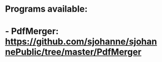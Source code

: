 # Programs available:
#         - PdfMerger: https://github.com/sjohanne/sjohannePublic/tree/master/PdfMerger
